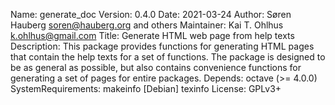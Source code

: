 Name: generate_doc
Version: 0.4.0
Date: 2021-03-24
Author: Søren Hauberg <soren@hauberg.org> and others
Maintainer: Kai T. Ohlhus <k.ohlhus@gmail.com>
Title: Generate HTML web page from help texts
Description: This package provides functions for generating HTML pages that
 contain the help texts for a set of functions. The package is designed to be
 as general as possible, but also contains convenience functions for generating
 a set of pages for entire packages.
Depends: octave (>= 4.0.0)
SystemRequirements: makeinfo [Debian] texinfo
License: GPLv3+
